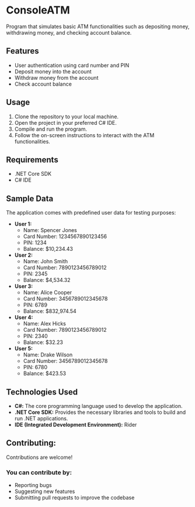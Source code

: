 # ConsoleATM
Program that simulates basic ATM functionalities such as depositing money, withdrawing money, and checking account balance. 

## Features
- User authentication using card number and PIN
- Deposit money into the account
- Withdraw money from the account
- Check account balance

## Usage
1. Clone the repository to your local machine.
2. Open the project in your preferred C# IDE.
3. Compile and run the program.
4. Follow the on-screen instructions to interact with the ATM functionalities.

## Requirements
- .NET Core SDK
- C# IDE 

## Sample Data
The application comes with predefined user data for testing purposes:

- **User 1:**  
  - Name: Spencer Jones  
  - Card Number: 1234567890123456  
  - PIN: 1234  
  - Balance: $10,234.43
- **User 2:**  
  - Name: John Smith  
  - Card Number: 7890123456789012  
  - PIN: 2345  
  - Balance: $4,534.32
- **User 3:**  
  - Name: Alice Cooper  
  - Card Number: 3456789012345678  
  - PIN: 6789  
  - Balance: $832,974.54
- **User 4:**  
  - Name: Alex Hicks  
  - Card Number: 7890123456789012  
  - PIN: 2340  
  - Balance: $32.23
- **User 5:**  
  - Name: Drake Wilson  
  - Card Number: 3456789012345678  
  - PIN: 6780  
  - Balance: $423.53

## Technologies Used
- **C#:** The core programming language used to develop the application.
- **.NET Core SDK:** Provides the necessary libraries and tools to build and run .NET applications.
- **IDE (Integrated Development Environment):** Rider


## Contributing:
Contributions are welcome! 

### You can contribute by:
-  Reporting bugs
-  Suggesting new features
-  Submitting pull requests to improve the codebase

